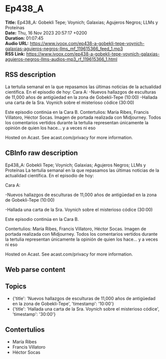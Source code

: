 # Ep438_A  
**Title:** Ep438_A: Gobekli Tepe; Voynich; Galaxias; Agujeros Negros; LLMs y Proteínas  
**Date:** Thu, 16 Nov 2023 20:57:17 +0200  
**Duration:** 01:07:45  
**Audio URL:** https://www.ivoox.com/ep438-a-gobekli-tepe-voynich-galaxias-agujeros-negros-llms_mf_119615366_feed_1.mp3  
**RSS Link:** https://www.ivoox.com/ep438-a-gobekli-tepe-voynich-galaxias-agujeros-negros-llms-audios-mp3_rf_119615366_1.html  

## RSS description
La tertulia semanal en la que repasamos las últimas noticias de la actualidad científica. En el episodio de hoy:
Cara A:
-Nuevos hallazgos de esculturas de 11,000 años de antigüedad en la zona de Gobekli-Tepe (10:00)
-Hallada una carta de la Sra. Voynich sobre el misterioso códice (30:00)

Este episodio continúa en la Cara B.
Contertulios: María Ribes, Francis Villatoro, Héctor Socas. Imagen de portada realizada con Midjourney. Todos los comentarios vertidos durante la tertulia representan únicamente la opinión de quien los hace... y a veces ni eso


 Hosted on Acast. See acast.com/privacy for more information.

## CBInfo raw description
Ep438_A: Gobekli Tepe; Voynich; Galaxias; Agujeros Negros; LLMs y Proteínas
La tertulia semanal en la que repasamos las últimas noticias de la actualidad científica. En el episodio de hoy:

Cara A:

-Nuevos hallazgos de esculturas de 11,000 años de antigüedad en la zona de Gobekli-Tepe (10:00)

-Hallada una carta de la Sra. Voynich sobre el misterioso códice (30:00)



Este episodio continúa en la Cara B.

Contertulios: María Ribes, Francis Villatoro, Héctor Socas. Imagen de portada realizada con Midjourney. Todos los comentarios vertidos durante la tertulia representan únicamente la opinión de quien los hace... y a veces ni eso





 Hosted on Acast. See acast.com/privacy for more information.




## Web parse content


## Topics
- {'title': 'Nuevos hallazgos de esculturas de 11,000 años de antigüedad en la zona de Gobekli-Tepe', 'timestamp': '10:00'}
- {'title': 'Hallada una carta de la Sra. Voynich sobre el misterioso códice', 'timestamp': '30:00'}
## Contertulios
- María Ribes
- Francis Villatoro
- Héctor Socas